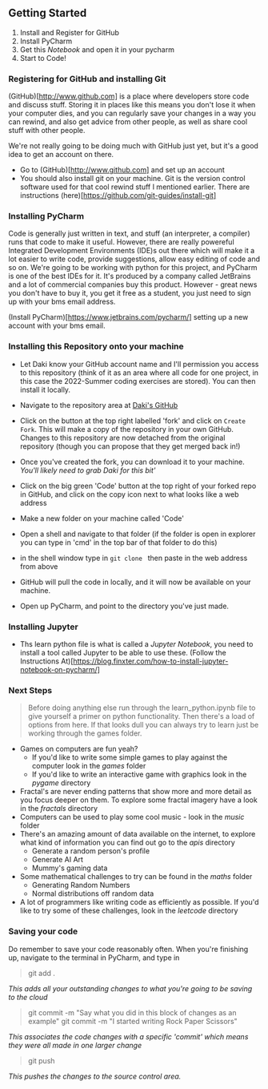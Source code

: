 ## Getting Started
1. Install and Register for GitHub
2. Install PyCharm
3. Get this _Notebook_ and open it in your pycharm
4. Start to Code!

### Registering for GitHub and installing Git
(GitHub)[http://www.github.com] is a place where developers store code and discuss stuff.  Storing it in places like this means you don't lose it when your computer dies, and you can regularly save your changes in a way you can rewind, and also get advice from other people, as well as share cool stuff with other people.

We're not really going to be doing much with GitHub just yet, but it's a good idea to get an account on there.

* Go to (GitHub)[http://www.github.com] and set up an account
* You should also install git on your machine.  Git is the version control software used for that cool rewind stuff I mentioned earlier.  There are instructions (here)[https://github.com/git-guides/install-git]

### Installing PyCharm
Code is generally just written in text, and stuff (an interpreter, a compiler) runs that code to make it useful.  However, there are really powereful Integrated Development Environments (IDE)s out there which will make it a lot easier to write code, provide suggestions, allow easy editing of code and so on.  We're going to be working with python for this project, and PyCharm is one of the best IDEs for it.  It's produced by a company called JetBrains and a lot of commercial companies buy this product.  However - great news you don't have to buy it, you get it free as a student, you just need to sign up with your bms email address.

(Install PyCharm)[https://www.jetbrains.com/pycharm/] setting up a new account with your bms email.

### Installing this Repository onto your machine
* Let Daki know your GitHub account name and I'll permission you access to this repository (think of it as an area where all code for one project, in this case the 2022-Summer coding exercises are stored).  You can then install it locally.

* Navigate to the repository area at [Daki's GitHub](https://github.com/alphabetti/2022-Summer)
* Click on the button at the top right labelled 'fork' and click on `Create Fork`.  This will make a copy of the repository in your own GitHub.  Changes to this repository are now detached from the original repository (though you can propose that they get merged back in!)
* Once you've created the fork, you can download it to your machine. _You'll likely need to grab Daki for this bit'_
* Click on the big green 'Code' button at the top right of your forked repo in GitHub, and click on the copy icon next to what looks like a web address
* Make a new folder on your machine called 'Code'
* Open a shell and navigate to that folder (if the folder is open in explorer you can type in 'cmd' in the top bar of that folder to do this)
* in the shell window type in `git clone ` then paste in the web address from above
* GitHub will pull the code in locally, and it will now be available on your machine.
* Open up PyCharm, and point to the directory you've just made.

### Installing Jupyter
* Ths learn python file is what is called a _Jupyter Notebook_, you need to install a tool called Jupyter to be able to use these.  (Follow the Instructions At)[https://blog.finxter.com/how-to-install-jupyter-notebook-on-pycharm/]

### Next Steps
> Before doing anything else run through the learn_python.ipynb file to give yourself a primer on python functionality.  Then there's a load of options from here.  If that looks dull you can always try to learn just be working through the games folder.

* Games on computers are fun yeah?  
    * If you'd like to write some simple games to play against the computer look in the _games_ folder
    * If you'd like to write an interactive game with graphics look in the _pygame_ directory
* Fractal's are never ending patterns that show more and more detail as you focus deeper on them.  To explore some fractal imagery have a look in the _fractals_ directory
* Computers can be used to play some cool music - look in the _music_ folder
* There's an amazing amount of data available on the internet, to explore what kind of information you can find out go to the _apis_ directory
     - Generate a random person's profile
     - Generate AI Art
     - Mummy's gaming data
* Some mathematical challenges to try can be found in the _maths_ folder
    - Generating Random Numbers
    - Normal distributions off random data
* A lot of programmers like writing code as efficiently as possible.  If you'd like to try some of these challenges, look in the _leetcode_ directory

### Saving your code

Do remember to save your code reasonably often.  When you're finishing up, navigate to the terminal in PyCharm, and type in

> git add .

_This adds all your outstanding changes to what you're going to be saving to the cloud_

> git commit -m "Say what you did in this block of changes as an example"
> git commit -m "I started writing Rock Paper Scissors"

_This associates the code changes with a specific 'commit' which means they were all made in one larger change_

> git push

_This pushes the changes to the source control area._
